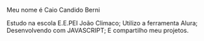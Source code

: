 Meu nome é Caio Candido Berni

Estudo na escola E.E.PEI João Climaco;
Utilizo a ferramenta Alura;
Desenvolvendo com JAVASCRIPT;
E compartilho meu projetos.
